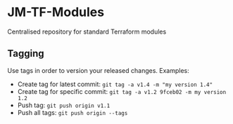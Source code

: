 # JM-TF-Modules
Centralised repository for standard Terraform modules

## Tagging
Use tags in order to version your released changes.
Examples:
- Create tag for latest commit: `git tag -a v1.4 -m "my version 1.4"`
- Create tag for specific commit: `git tag -a v1.2 9fceb02 -m my version 1.2`
- Push tag: `git push origin v1.1`
- Push all tags: `git push origin --tags`